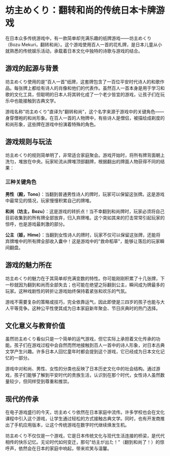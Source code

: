 # 坊主めくり：翻转和尚的传统日本卡牌游戏

在日本众多传统游戏中，有一款简单却充满乐趣的纸牌游戏——坊主めくり（Bozu Mekuri，翻转和尚）。这个游戏使用百人一首的花札牌，是日本儿童从小就熟悉的传统娱乐活动，承载着日本文化中独特的诗歌与游戏的结合。

## 游戏的起源与背景

坊主めくり使用的是"百人一首"纸牌，这套牌包含了一百位平安时代诗人的和歌作品。每张牌上都绘有诗人的肖像和他们的代表作。虽然百人一首本身是用于学习和歌的文化工具，但聪明的日本人将其转化成了一个老少皆宜的游戏，让孩子们在玩乐中也能接触到古典文学。

游戏名称"坊主めくり"直译为"翻转和尚"，这个名字来源于游戏中的关键角色——身穿僧袍的和尚形象。在百人一首的人物牌中，有些诗人是僧侣，被描绘成剃度的和尚形象，这些牌在游戏中扮演着特殊的角色。

## 游戏规则与玩法

坊主めくり的规则简单明了，非常适合家庭聚会。游戏开始时，将所有牌背面朝上洗匀，堆放在中央。玩家轮流从牌堆顶部翻牌，根据翻出的牌面人物获得不同的结果：

### 三种关键角色

**男性（殿，Tono）**：当翻到普通男性诗人的牌时，玩家可以保留这张牌。这是游戏中最常见的情况，玩家慢慢积累自己的牌堆。

**和尚（坊主，Bozu）**：这是游戏的转折点！当不幸翻到和尚牌时，玩家必须将自己目前收集到的所有牌全部放弃，归入弃牌堆。这个突如其来的打击常常引起玩家的惊呼，也是游戏最刺激的部分。

**公主（姫，Hime）**：当翻到女性诗人的牌时，玩家不仅可以保留这张牌，还能将弃牌堆中的所有牌全部收入囊中！这是游戏中的"救命稻草"，能够让落后的玩家瞬间翻盘。

## 游戏的魅力所在

坊主めくり的魅力在于其简单却充满变数的特性。你可能刚刚积累了十几张牌，下一秒就因为翻到和尚而全部失去；也可能在绝望之际翻到公主，瞬间成为牌最多的玩家。这种戏剧性的转折让游戏始终保持着紧张和欢乐的气氛。

游戏不需要复杂的策略或技巧，完全依靠运气，因此即使是三四岁的孩子也能与大人平等竞争。这种公平性使其成为日本家庭新年聚会、节日庆典时的热门选择。

## 文化意义与教育价值

虽然坊主めくり看似只是一个简单的运气游戏，但它实际上承担着文化传承的功能。孩子们在游戏过程中会自然而然地接触到百人一首中的诗人形象，对日本古典文学产生兴趣。许多日本人回忆童年时都会提到这个游戏，它已经成为日本文化记忆的一部分。

游戏中对和尚、男性、女性的分类也反映了日本历史文化中的社会结构。通过游戏，孩子们能够了解到平安时代的贵族生活，认识到在那个时代，女性诗人虽然数量较少，但同样受到尊重和推崇。

## 现代的传承

在电子游戏盛行的今天，坊主めくり依然在日本家庭中流传。许多学校也会在文化课程中引入这个游戏，让学生通过轻松的方式接触古典文学。同时，也有开发商推出了手机应用版本，让这个传统游戏在数字时代继续焕发生机。

坊主めくり不仅仅是一个游戏，它是日本传统文化与现代生活连接的桥梁，是代代相传的快乐记忆。无论时代如何变迁，那句"坊主が出た！"（翻到和尚了！）的惊呼声，依然会在日本的家庭中响起，带来欢笑与温馨。
